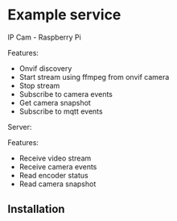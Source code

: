 # Example service

IP Cam - Raspberry Pi

Features:

- Onvif discovery
- Start stream using ffmpeg from onvif camera
- Stop stream
- Subscribe to camera events
- Get camera snapshot
- Subscribe to mqtt events

Server:

Features:

- Receive video stream
- Receive camera events
- Read encoder status
- Read camera snapshot

## Installation

